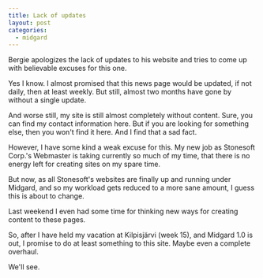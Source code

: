 ```yaml
---
title: Lack of updates
layout: post
categories:
  - midgard
---
```

Bergie apologizes the lack of updates to his website and tries to come up with believable excuses for this one.

Yes I know. I almost promised that this news page would be updated, if not daily, then at least weekly. But still, almost two months have gone by without a single update.

And worse still, my site is still almost completely without content. Sure, you can find my contact information here. But if you are looking for something else, then you won't find it here. And I find that a sad fact.

However, I have some kind a weak excuse for this. My new job as Stonesoft Corp.'s Webmaster is taking currently so much of my time, that there is no energy left for creating sites on my spare time.

But now, as all Stonesoft's websites are finally up and running under Midgard, and so my workload gets reduced to a more sane amount, I guess this is about to change.

Last weekend I even had some time for thinking new ways for creating content to these pages.

So, after I have held my vacation at Kilpisjärvi (week 15), and Midgard 1.0 is out, I promise to do at least something to this site. Maybe even a complete overhaul.

We'll see. 
